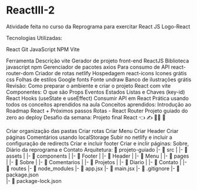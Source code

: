 # ReactIII-2
Atividade feita no curso da Reprograma para exercitar React JS Logo-React

Tecnologias Utilizadas:

React Git  JavaScript  NPM  Vite

Ferramenta	Descrição
vite	Gerador de projeto front-end
ReactJS	Biblioteca javascript
npm	Gerenciador de pacotes
axios	Para consumo de API
react-router-dom	Criador de rotas
netlify	Hospedagem
react-icons	Icones grátis
css	Folhas de estilos
Google fonts	Fonte
undraw	Banco de ilustrações grátis
Revisão:
Como preparar o ambiente e criar o projeto React com vite
Componentes: O que são
Props
Eventos
Estados
Listas e Chaves (key-id)
React Hooks (useState e useEffect)
Consumir API em React
Prática usando todos os conceitos aprendidos na aula
Conceitos aprendidos:
Introdução ao Roadmap React + Próximos passos
Rotas - React Router
Projeto guiado do zero ao deploy
Desafio da semana:
Projeto final React 👈 ✍️ 👩‍💻 📖

Criar organização das pastas
Criar rotas
Criar Menu
Criar Header
Criar páginas
Comentários usando localStorage
Subir no netlify e incluir a configuração de redirects
Criar e incluir footer
Criar e inclir páginas: Sobre, Diário da reprograma e Contato
Arquitetura:
 📁 projeto-guiado
   |- 📁 src
   |     |- 📁 assets
   |     |- 📁 components
   |       |- 📁 Footer
   |       |- 📁 Header
   |       |- 📁 Menu
   |     |- 📁 pages
   |       |- 📁 Sobre
   |       |- 📁 Comentarios
   |       |- 📁 Projetos
   |       |- 📁 Diario
   |       |- 📁 Contato
   |     |- 📁 routes
   |- 📁 node_modules
   |- 📄 app.jsx
   |- 📄 main.jsx
   |- 📄 .gitignore
   |- 📄 package.json  
   |- 📄 package-lock.json
